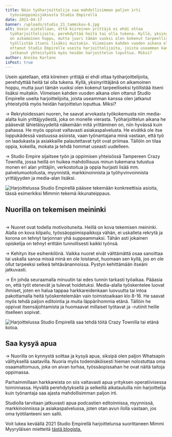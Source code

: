 ```yaml
---
title: Näin työharjoittelija saa mahdollisimman paljon irti
  työssäoppimisjaksosta Studio Empirellä
date: 2021-04-17
banner: /uploads/studio_21_tammikuu-6.jpg
alt: Usein ajatellaan, että kiireinen yrittäjä ei ehdi ottaa
  työharjoittelijoita, perehdyttää heitä tai olla tukena. Kyllä, yksinyrittäjänä
  on aikamoinen hoppu, mutta juuri tämän vuoksi olen kokenut tarpeelliseksi
  työllistää itseni lisäksi muitakin. Viimeisen kahden vuoden aikana olen
  ottanut Studio Empirelle useita harjoittelijoita, joista useamman kanssa olen
  jatkanut yhteistyötä myös heidän harjoittelun loputtua. Miksi?
author: Annika Kartano
isPost: true
---
```

Usein ajatellaan, että kiireinen yrittäjä ei ehdi ottaa työharjoittelijoita, perehdyttää heitä tai olla tukena. Kyllä, yksinyrittäjänä on aikamoinen hoppu, mutta juuri tämän vuoksi olen kokenut tarpeelliseksi työllistää itseni lisäksi muitakin. Viimeisen kahden vuoden aikana olen ottanut Studio Empirelle useita harjoittelijoita, joista useamman kanssa olen jatkanut yhteistyötä myös heidän harjoittelun loputtua. Miksi?

\-> Rekrytoidessani nuoren, he saavat arvokasta työkokemusta niin media-alalta kuin yrittäjyydestä, joka on monelle vierasta. Työharjoittelun aikana he pääsevät lähietäisyydeltä näkemään mitä yrittäminen on, niin hyvässä kuin pahassa. He myös oppivat valtavasti asiakaspalvelusta. He eivätkä ole itse loppukädessä vastuussa asioista, vaan työnantajana minä vastaan, että työ on laadukasta ja asiakkaille palautettavat työt ovat priimaa. Tällöin on tilaa oppia, kokeilla, mokata ja tehdä hommat useasti uudelleen. 

→ Studio Empire sijaitsee työn ja oppimisen yhteisössä Tampereen Crazy Townilla, jossa heillä on huikea mahdollisuus minun tukemana tutustua monen eri alan yrittäjiin, verkostoitua ja oppia hurjasti lisää mm. palvelumuotoilusta, myynnistä, markkinoinnista ja työhyvinvoinnista yrittäjyyden ja media-alan lisäksi.

![Harjoittelussa Studio Empirellä pääsee tekemään konkreettisia asioita, tässä esimerkiksi Mimmin tekemä ikkunateippaus.](/uploads/ikkunateippaus.jpg " Harjoittelussa Studio Empirellä pääsee tekemään konkreettisia asioita, tässä esimerkiksi Mimmin tekemä ikkunateippaus. ")

## Nuorilla on tekemisen meininki



\
→ Nuoret ovat todella motivoituneita. Heillä on kova tekemisen meininki. Alalla on kova kilpailu, työssäoppimispaikkoja vähän, ei uskalleta rekrytä ja korona on tehnyt tarjonnan yhä suppeammaksi. Tähän asti jokainen opiskelija on tehnyt erittäin tunnollisesti kaikki työnsä. 

→ Kehityn itse esihenkilönä. Vaikka nuoret eivät välttämättä osaa sanoittaa tai uskalla sanoa missä minä en ole loistanut, huomaan sen kyllä, jos en ole ollut tarpeeksi selkeä tehtävänannoissa. Pystyn kehittämään itseäni jatkuvasti. 

→ En johda seuraamalla minuutin tai edes tunnin tarkasti työaikaa. Pääasia on, että työt etenevät ja tulevat hoidetuksi. Media-alalla työskentelee luovat ihmiset, joten en halua tappaa harkkareidenkaan luovuutta tai intoa pakottamalla heitä työskentelemään vain toimistoaikaan klo 8-16. He saavat myös tehdä paljon editointia ja muita läppärihommia etänä. Tällöin he oppivat itsensäjohtamista ja huomaavat millaiset työtavat ja -rutiinit heille itselleen sopivat. 



![Harjoittelussa Studio Empirellä saa tehdä töitä Crazy Townilla tai etänä kotoa. ](/uploads/studio_21_tammikuu-6.jpg "Harjoittelussa Studio Empirellä saa tehdä töitä Crazy Townilla tai etänä kotoa. ")

## Saa kysyä apua



→ Nuorilla on kynnystä soittaa ja kysyä apua, siksipä olen paljon Whatsapin välityksellä saatavilla. Nuoria myös todennäköisesti hieman nolostuttaa oma osaamattomuus, joka on aivan turhaa, työssäopissahan he ovat näitä taitoja oppimassa. 

Parhaimmillaan harkkareista on siis valtavasti apua yrityksen operatiivisessa toiminnassa. Hyvällä perehdytyksellä ja selkeillä aikatauluilla niin harjoittelija kuin työnantaja saa ajasta mahdollisimman paljon irti.

Studiolla tarvitaan jatkuvasti apua podcastien editoinnissa, myynnissä, markkinoinnissa ja asiakaspalvelussa, joten otan avun ilolla vastaan, jos oma työtilanteeni sen sallii. 

Voit lukea keväällä 2021 Studio Empirellä harjoittelunsa suorittaneen Mimmi Myyryläisen mietteitä [tästä blogista. ](https://vuokrattavastudio.com/blogi/2021-03-19_melkein-3kk-oppimista-ja-tyontekoa/)